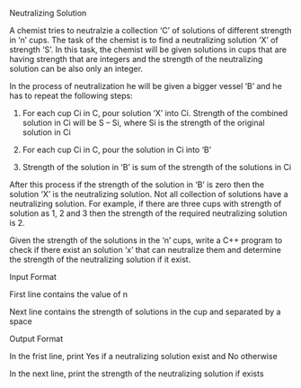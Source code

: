 Neutralizing Solution

A chemist tries to neutralzie a collection ‘C’ of solutions of different strength in ‘n’ cups. The task of the chemist is to find a neutralizing solution ‘X’ of strength ‘S’. In this task, the chemist will be given solutions in cups that are having strength that are integers and the strength of the neutralizing solution can be also only an integer.

In the process of neutralization he will be given a bigger vessel ‘B’ and he has to repeat the following steps:

1. For each cup Ci in C, pour solution ‘X’ into Ci. Strength of the combined solution in Ci will be S – Si, where Si is the strength of the original solution in Ci

2. For each cup Ci in C, pour the solution in Ci into ‘B’

3. Strength of the solution in ‘B’ is sum of the strength of the solutions in Ci

After this process if the strength of the solution in ‘B’ is zero then the solution ‘X’ is the neutralizing solution. Not all collection of solutions have a neutralizing solution. For example, if there are three cups with strength of solution as 1, 2 and 3 then the strength of the required neutralizing solution is 2.

Given the strength of the solutions in the ‘n’ cups, write a C++ program to check if there exist an solution ‘x’ that can neutralize them and determine the strength of the neutralizing solution if it exist.

Input Format

First line contains the value of n

Next line contains the strength of solutions in the cup and separated by a space

Output Format

In the frist line, print Yes if a neutralizing solution exist and No otherwise

In the next line, print the strength of the neutralizing solution if exists